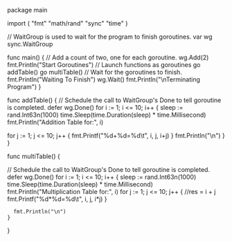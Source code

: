 package main

import (
      "fmt"
      "math/rand"
      "sync"
      "time"
)

// WaitGroup is used to wait for the program to finish goroutines.
var wg sync.WaitGroup

func main() {
  // Add a count of two, one for each goroutine.
  wg.Add(2)
  fmt.Println("Start Goroutines")
  // Launch functions as goroutines
  go addTable()
  go multiTable()
  // Wait for the goroutines to finish.
  fmt.Println("Waiting To Finish")
  wg.Wait()
  fmt.Println("\nTerminating Program")
}

func addTable() {
// Schedule the call to WaitGroup's Done to tell goroutine is completed.
defer wg.Done()
for i := 1; i <= 10; i++ {
sleep := rand.Int63n(1000)
time.Sleep(time.Duration(sleep) * time.Millisecond)
fmt.Println("Addition Table for:", i)

for j := 1; j <= 10; j++ {
fmt.Printf("%d+%d=%d\t", i, j, i+j)
}
fmt.Println("\n")
}
}

func multiTable() {

// Schedule the call to WaitGroup's Done to tell goroutine is completed.
defer wg.Done()
for i := 1; i <= 10; i++ {
    sleep := rand.Int63n(1000)
    time.Sleep(time.Duration(sleep) * time.Millisecond)
    fmt.Println("Multiplication Table for:", i)
        for j := 1; j <= 10; j++ {
          //res = i + j
          fmt.Printf("%d*%d=%d\t", i, j, i*j)
        }

      fmt.Println("\n")
    }
}
